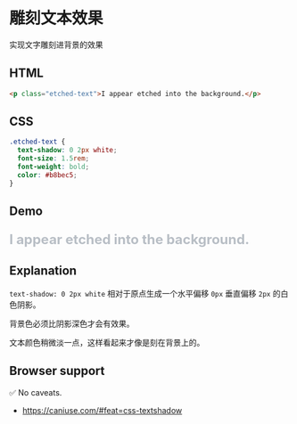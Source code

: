 # 雕刻文本效果

实现文字雕刻进背景的效果

## HTML

```html
<p class="etched-text">I appear etched into the background.</p>
```

## CSS

```css
.etched-text {
  text-shadow: 0 2px white;
  font-size: 1.5rem;
  font-weight: bold;
  color: #b8bec5;
}
```

## Demo

<div class="snippet-demo">
  <p class="snippet-demo__etched-text">I appear etched into the background.</p>
</div>

<style>
.snippet-demo__etched-text {
  font-size: 1.5rem;
  font-weight: bold;
  color: #b8bec5;
  text-shadow: 0 2px 0 white;
}
</style>

## Explanation

`text-shadow: 0 2px white` 相对于原点生成一个水平偏移 `0px` 垂直偏移 `2px` 的白色阴影。

背景色必须比阴影深色才会有效果。

文本颜色稍微淡一点，这样看起来才像是刻在背景上的。

## Browser support

<span class="snippet__support-note">✅ No caveats.</span>

- https://caniuse.com/#feat=css-textshadow

<!-- tags: visual -->
